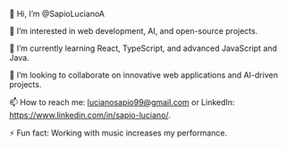 👋 Hi, I’m @SapioLucianoA

👀 I’m interested in web development, AI, and open-source projects.

🌱 I’m currently learning React, TypeScript, and advanced JavaScript and Java.

💞️ I’m looking to collaborate on innovative web applications and AI-driven projects.

📫 How to reach me: lucianosapio99@gmail.com or LinkedIn: https://www.linkedin.com/in/sapio-luciano/.

⚡ Fun fact: Working with music increases my performance.
<!---
SapioLucianoA/SapioLucianoA is a ✨ special ✨ repository because its `README.md` (this file) appears on your GitHub profile.
You can click the Preview link to take a look at your changes.
--->
